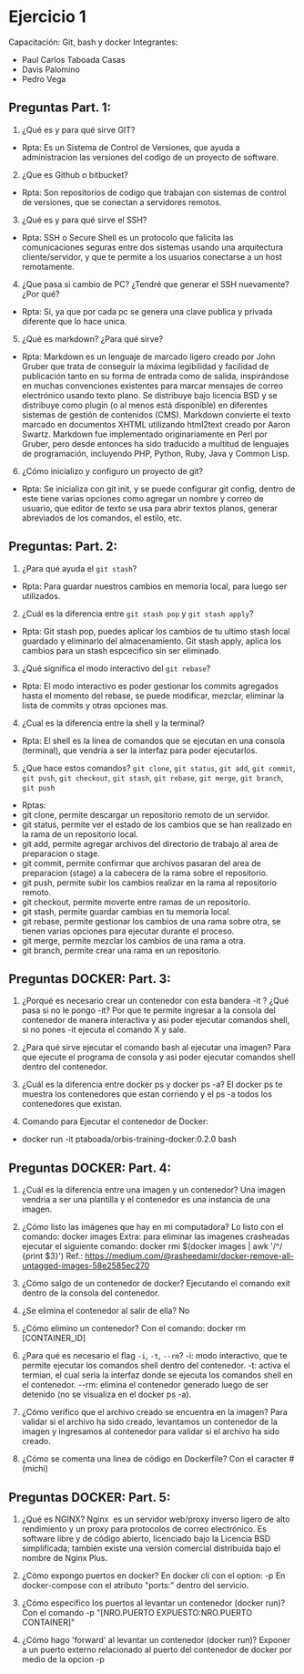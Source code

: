 # Ejercicio 1
Capacitación: Git, bash y docker
Integrantes:
* Paul Carlos Taboada Casas
* Davis Palomino
* Pedro Vega

## Preguntas Part. 1:
1. ¿Qué es y para qué sirve GIT?
* Rpta: Es un Sistema de Control de Versiones, que ayuda a administracion las versiones del codigo de un proyecto de software.

2. ¿Que es Github o bitbucket?
* Rpta: Son repositorios de codigo que trabajan con sistemas de control de versiones, que se conectan a servidores remotos.

3. ¿Qué es y para qué sirve el SSH?
* Rpta: SSH o Secure Shell es un protocolo que falicita las comunicaciones seguras entre dos sistemas usando una arquitectura cliente/servidor, y que te permite a los usuarios conectarse a un host remotamente.

4. ¿Que pasa si cambio de PC? ¿Tendré que generar el SSH nuevamente?¿Por qué?
* Rpta: Si, ya que por cada pc se genera una clave publica y privada diferente que lo hace unica.

5. ¿Qué es markdown? ¿Para qué sirve?
* Rpta: Markdown es un lenguaje de marcado ligero creado por John Gruber que trata de conseguir la máxima legibilidad y facilidad de publicación tanto en su forma de entrada como de salida, inspirándose en muchas convenciones existentes para marcar mensajes de correo electrónico usando texto plano. Se distribuye bajo licencia BSD y se distribuye como plugin (o al menos está disponible) en diferentes sistemas de gestión de contenidos (CMS). Markdown convierte el texto marcado en documentos XHTML utilizando html2text creado por Aaron Swartz. Markdown fue implementado originariamente en Perl por Gruber, pero desde entonces ha sido traducido a multitud de lenguajes de programación, incluyendo PHP, Python, Ruby, Java y Common Lisp.

6. ¿Cómo inicializo y configuro un proyecto de git?
* Rpta: Se inicializa con git init, y se puede configurar git config, dentro de este tiene varias opciones como agregar un nombre y correo de usuario, que editor de texto se usa para abrir textos planos, generar abreviados de los comandos, el estilo, etc.

## Preguntas: Part. 2:
1. ¿Para qué ayuda el `git stash`?
* Rpta: Para guardar nuestros cambios en memoria local, para luego ser utilizados.

2. ¿Cuál es la diferencia entre `git stash pop` y `git stash apply`?
* Rpta: Git stash pop, puedes aplicar los cambios de tu ultimo stash local guardado y eliminarlo del almacenamiento. Git stash apply, aplica los cambios para un stash espcecifico sin ser eliminado.

3. ¿Qué significa el modo interactivo del `git rebase`?
* Rpta: El modo interactivo es poder gestionar los commits agregados hasta el momento del rebase, se puede modificar, mezclar, eliminar la lista de commits y otras opciones mas.

4. ¿Cual es la diferencia entre la shell y la terminal?
* Rpta: El shell es la linea de comandos que se ejecutan en una consola (terminal), que vendria a ser la interfaz para poder ejecutarlos.

5. ¿Que hace estos comandos? `git clone`, `git status`, `git add`, `git commit`, `git push`, `git checkout`, `git stash`, `git rebase`, `git merge`, `git branch`, `git push`
* Rptas:
* git clone, permite descargar un repositorio remoto de un servidor.
* git status, permite ver el estado de los cambios que se han realizado en la rama de un repositorio local.
* git add, permite agregar archivos del directorio de trabajo al area de preparacion o stage.
* git commit, permite confirmar que archivos pasaran del area de preparacion (stage) a la cabecera de la rama sobre el repositorio.
* git push, permite subir los cambios realizar en la rama al repositorio remoto.
* git checkout, permite moverte entre ramas de un repositorio.
* git stash, permite guardar cambias en tu memoria local.
* git rebase, permite gestionar los cambios de una rama sobre otra, se tienen varias opciones para ejecutar durante el proceso.
* git merge, permite mezclar los cambios de una rama a otra.
* git branch, permite crear una rama en un repositorio.

## Preguntas DOCKER: Part. 3:
1. ¿Porqué es necesario crear un contenedor con esta bandera -it ? ¿Qué pasa si no le pongo -it?
Por que te permite ingresar a la consola del contenedor de manera interactiva y asi poder ejecutar comandos shell, si no pones -it ejecuta el comando X y sale.

2. ¿Para qué sirve ejecutar el comando bash al ejecutar una imagen?
Para que ejecute el programa de consola y asi poder ejecutar comandos shell dentro del contenedor.

3. ¿Cuál es la diferencia entre docker ps y docker ps -a?
El docker ps te muestra los contenedores que estan corriendo y el ps -a todos los contenedores que existan.

4. Comando para Ejecutar el contenedor de Docker:
* docker run -it ptaboada/orbis-training-docker:0.2.0 bash

## Preguntas DOCKER: Part. 4:
1. ¿Cuál es la diferencia entre una imagen y un contenedor?
Una imagen vendria a ser una plantilla y el contenedor es una instancia de una imagen.

2. ¿Cómo listo las imágenes que hay en mi computadora?
Lo listo con el comando: docker images
Extra: para eliminar las imagenes crasheadas ejecutar el siguiente comando: docker rmi $(docker images | awk '/^<none>/ {print $3}')
Ref.: https://medium.com/@rasheedamir/docker-remove-all-untagged-images-58e2585ec270

3. ¿Cómo salgo de un contenedor de docker?
Ejecutando el comando exit dentro de la consola del contenedor.

4. ¿Se elimina el contenedor al salir de ella?
No

5. ¿Cómo elimino un contenedor?
Con el comando: docker rm [CONTAINER_ID]

6. ¿Para qué es necesario el flag `-i`, `-t`, `--rm`?
-i: modo interactivo, que te permite ejecutar los comandos shell dentro del contenedor.
-t: activa el termian, el cual seria la interfaz donde se ejecuta los comandos shell en el contenedor.
--rm: elimina el contenedor generado luego de ser detenido (no se visualiza en el docker ps -a).

7. ¿Cómo verifico que el archivo creado se encuentra en la imagen?
Para validar si el archivo ha sido creado, levantamos un contenedor de la imagen y ingresamos al contenedor para validar si el archivo ha sido creado.

8. ¿Cómo se comenta una linea de código en Dockerfile?
Con el caracter # (michi)

## Preguntas DOCKER: Part. 5:
1. ¿Qué es NGINX?
Nginx ​ es un servidor web/proxy inverso ligero de alto rendimiento y un proxy para protocolos de correo electrónico.​​ Es software libre y de código abierto, licenciado bajo la Licencia BSD simplificada; también existe una versión comercial distribuida bajo el nombre de Nginx Plus.​

2. ¿Cómo expongo puertos en docker?
En docker cli con el option: -p
En docker-compose con el atributo "ports:" dentro del servicio.

3. ¿Cómo especifico los puertos al levantar un contenedor (docker run)?
Con el comando -p "[NRO.PUERTO EXPUESTO:NRO.PUERTO CONTAINER]"

4. ¿Cómo hago 'forward' al levantar un contenedor (docker run)?
Exponer a un puerto externo relacionado al puerto del contenedor de docker por medio de la opcion -p


